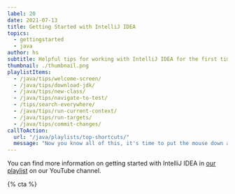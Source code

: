 ```yaml
---
label: 20
date: 2021-07-13
title: Getting Started with IntelliJ IDEA
topics:
  - gettingstarted
  - java
author: hs
subtitle: Helpful tips for working with IntelliJ IDEA for the first time.
thumbnail: ./thumbnail.png
playlistItems:
  - /java/tips/welcome-screen/
  - /java/tips/download-jdk/
  - /java/tips/new-class/
  - /java/tips/navigate-to-test/
  - /tips/search-everywhere/
  - /java/tips/run-current-context/
  - /java/tips/run-targets/
  - /java/tips/commit-changes/
callToAction:
  url: "/java/playlists/top-shortcuts/"
  message: "Now you know all of this, it's time to put the mouse down and pick up the keyboard!"
---
```


You can find more information on getting started with IntelliJ IDEA in [our playlist](https://www.youtube.com/playlist?list=PLPZy-hmwOdEXdOtXdFzyx_XCnrF_oD2Ft) on our YouTube channel.

{% cta %}
